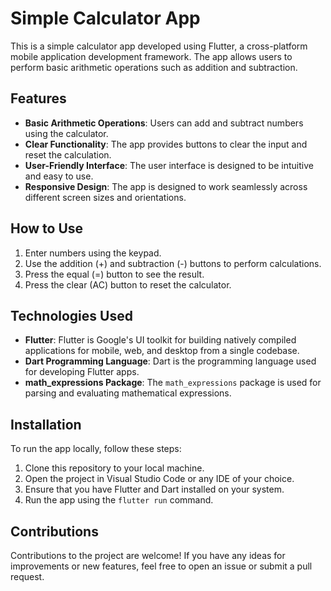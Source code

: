 # Simple Calculator App

This is a simple calculator app developed using Flutter, a cross-platform mobile application development framework. The app allows users to perform basic arithmetic operations such as addition and subtraction.

## Features

- **Basic Arithmetic Operations**: Users can add and subtract numbers using the calculator.
- **Clear Functionality**: The app provides buttons to clear the input and reset the calculation.
- **User-Friendly Interface**: The user interface is designed to be intuitive and easy to use.
- **Responsive Design**: The app is designed to work seamlessly across different screen sizes and orientations.

## How to Use

1. Enter numbers using the keypad.
2. Use the addition (+) and subtraction (-) buttons to perform calculations.
3. Press the equal (=) button to see the result.
4. Press the clear (AC) button to reset the calculator.

## Technologies Used

- **Flutter**: Flutter is Google's UI toolkit for building natively compiled applications for mobile, web, and desktop from a single codebase.
- **Dart Programming Language**: Dart is the programming language used for developing Flutter apps.
- **math_expressions Package**: The `math_expressions` package is used for parsing and evaluating mathematical expressions.

## Installation

To run the app locally, follow these steps:

1. Clone this repository to your local machine.
2. Open the project in Visual Studio Code or any IDE of your choice.
3. Ensure that you have Flutter and Dart installed on your system.
4. Run the app using the `flutter run` command.

## Contributions

Contributions to the project are welcome! If you have any ideas for improvements or new features, feel free to open an issue or submit a pull request.



